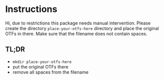 # Instructions

Hi,
due to restrictions this package needs manual intervention. Please create the
directory `place-your-otfs-here` directory and place the original OTFs in there.
Make sure that the filename does not contain spaces.

## TL;DR

- `mkdir place-your-otfs-here`
- put the original OTFs there
- remove all spaces from the filename
